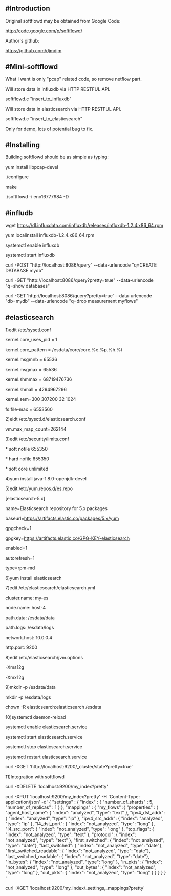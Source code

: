 
#Introduction
------------
Original softflowd may be obtained from Google Code:

http://code.google.com/p/softflowd/

Author's github:

https://github.com/djmdjm

#Mini-softflowd
-------------
What I want is only "pcap" related code, so remove netflow part.

Will store data in influxdb via HTTP RESTFUL API.

softflowd.c "insert_to_influxdb"

Will store data in elasticsearch via HTTP RESTFUL API.

softflowd.c "insert_to_elasticsearch"

Only for demo, lots of potential bug to fix.

#Installing
----------
Building softflowd should be as simple as typing:

yum install libpcap-devel

./configure

make

./softflowd -i eno16777984 -D

#infludb
----------
wget https://dl.influxdata.com/influxdb/releases/influxdb-1.2.4.x86_64.rpm

yum localinstall influxdb-1.2.4.x86_64.rpm

systemctl enable influxdb

systemctl start influxdb

curl -POST "http://localhost:8086/query" --data-urlencode "q=CREATE DATABASE mydb"

curl -GET "http://localhost:8086/query?pretty=true" --data-urlencode "q=show databases"

curl -GET 'http://localhost:8086/query?pretty=true' --data-urlencode "db=mydb" --data-urlencode "q=drop measurement myflows"

#elasticsearch 
----------
1)edit /etc/sysctl.conf

kernel.core_uses_pid = 1

kernel.core_pattern = /esdata/core/core.%e.%p.%h.%t

kernel.msgmnb = 65536

kernel.msgmax = 65536

kernel.shmmax = 68719476736

kernel.shmall = 4294967296

kernel.sem=300  307200  32  1024

fs.file-max = 6553560

2)eidt /etc/sysctl.d/elasticsearch.conf

vm.max_map_count=262144

3)edit /etc/security/limits.conf

\* soft nofile 655350

\* hard nofile 655350

\* soft core  unlimited

4)yum install java-1.8.0-openjdk-devel

5)edit /etc/yum.repos.d/es.repo

[elasticsearch-5.x]

name=Elasticsearch repository for 5.x packages

baseurl=https://artifacts.elastic.co/packages/5.x/yum

gpgcheck=1

gpgkey=https://artifacts.elastic.co/GPG-KEY-elasticsearch

enabled=1

autorefresh=1

type=rpm-md

6)yum install elasticsearch

7)edit /etc/elasticsearch/elasticsearch.yml

cluster.name: my-es

node.name: host-4

path.data: /esdata/data

path.logs: /esdata/logs

network.host: 10.0.0.4

http.port: 9200

8)edit /etc/elasticsearch/jvm.options

-Xms12g

-Xmx12g

9)mkdir -p /esdata/data

mkdir -p /esdata/logs

chown -R elasticsearch:elasticsearch /esdata

10)systemctl daemon-reload

systemctl enable elasticsearch.service

systemctl start elasticsearch.service

systemctl stop elasticsearch.service

systemctl restart elasticsearch.service

curl -XGET 'http://localhost:9200/_cluster/state?pretty=true'


11)Integration with softflowd

curl -XDELETE 'localhost:9200/my_index?pretty'

curl -XPUT 'localhost:9200/my_index?pretty' -H 'Content-Type: application/json' -d'
{
	"settings" : {
        	"index" : {
            	"number_of_shards" : 5, 
            	"number_of_replicas" : 1 
        	}
    	},
	"mappings" : {
		"my_flows" :{
			"properties" : {
				"agent_host_name": { "index": "analyzed", "type": "text" },
				"ipv4_dst_addr": { "index": "analyzed", "type": "ip" },
				"ipv4_src_addr": { "index": "analyzed", "type": "ip" },
				"l4_dst_port": { "index": "not_analyzed", "type": "long" },
				"l4_src_port": { "index": "not_analyzed", "type": "long" },
				"tcp_flags": { "index": "not_analyzed", "type": "text" },
				"protocol": { "index": "not_analyzed", "type": "text" },
				"first_switched": { "index": "not_analyzed", "type": "date"},
				"last_switched": { "index": "not_analyzed", "type": "date"},
				"first_switched_readable": { "index": "not_analyzed", "type": "date"},
				"last_switched_readable": { "index": "not_analyzed", "type": "date"},
				"in_bytes": { "index": "not_analyzed", "type": "long" },
				"in_pkts": { "index": "not_analyzed", "type": "long" },
				"out_bytes": { "index": "not_analyzed", "type": "long" },
				"out_pkts": { "index": "not_analyzed", "type": "long" }
			}
		}
	}
}
'

curl -XGET 'localhost:9200/my_index/_settings,_mappings?pretty'

